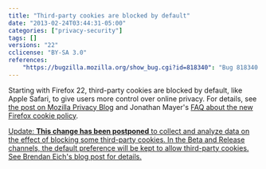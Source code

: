 ```yaml
---
title: "Third-party cookies are blocked by default"
date: "2013-02-24T03:44:31-05:00"
categories: ["privacy-security"]
tags: []
versions: "22"
cclicense: "BY-SA 3.0"
references:
    "https://bugzilla.mozilla.org/show_bug.cgi?id=818340": "Bug 818340 – Block cookies from sites I haven\'t visited"
---
```

Starting with Firefox 22, third-party cookies are blocked by default, like Apple Safari, to give users more control over online privacy. For details, see [the post on Mozilla Privacy Blog](https://blog.mozilla.org/privacy/2013/02/25/firefox-getting-smarter-about-third-party-cookies/) and Jonathan Mayer's [FAQ about the new Firefox cookie policy](http://webpolicy.org/2013/02/22/the-new-firefox-cookie-policy/).

<ins>Update: [**This change has been postponed**](https://bugzilla.mozilla.org/show_bug.cgi?id=851606) to collect and analyze data on the effect of blocking some third-party cookies. In the Beta and Release channels, the default preference will be kept to allow third-party cookies. See [Brendan Eich's blog post](https://brendaneich.com/2013/05/c-is-for-cookie/) for details.</ins>
